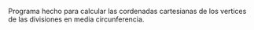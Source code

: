 Programa hecho para calcular las cordenadas cartesianas de los vertices de las divisiones en media circunferencia.